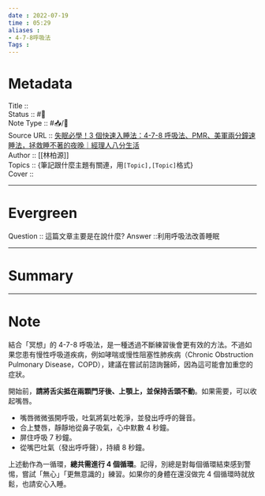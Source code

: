 ```yaml
---
date : 2022-07-19
time : 05:29
aliases : 
- 4-7-8呼吸法
Tags : 
---
```

# Metadata
Title :: <br>
Status :: #🌿  <br>
Note Type :: #📥/📰<br>
Source URL :: [失眠必學！3 個快速入睡法：4-7-8 呼吸法、PMR、美軍兩分鐘速睡法，拯救睡不著的夜晚｜經理人八分生活](https://www.managertoday.com.tw/eightylife/article/view/409)<br>
Author :: [[林柏源]]<br>
Topics :: {筆記跟什麼主題有關連，用`[Topic],[Topic]`格式}<br>
Cover ::

---
# Evergreen
Question :: 這篇文章主要是在說什麼?
Answer ::利用呼吸法改善睡眠

---

# Summary
---

# Note

結合「冥想」的 4-7-8 呼吸法，是一種透過不斷練習後會更有效的方法。不過如果您患有慢性呼吸道疾病，例如哮喘或慢性阻塞性肺疾病（Chronic Obstruction Pulmonary Disease，COPD），建議在嘗試前諮詢醫師，因為這可能會加重您的症狀。

開始前，**請將舌尖抵在兩顆門牙後、上顎上，並保持舌頭不動**。如果需要，可以收起嘴唇。

-   嘴唇微微張開呼吸，吐氣將氣吐乾淨，並發出呼呼的聲音。
-   合上雙唇，靜靜地從鼻子吸氣，心中默數 4 秒鐘。
-   屏住呼吸 7 秒鐘。
-   從嘴巴吐氣（發出呼呼聲），持續 8 秒鐘。

上述動作為一循環，**總共需進行 4 個循環**。記得，別總是對每個循環結束感到警惕，嘗試「無心」「更無意識的」練習。如果你的身體在還沒做完 4 個循環時就放鬆，也請安心入睡。
